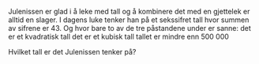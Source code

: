 Julenissen er glad i å leke med tall og å kombinere det med en gjettelek er alltid en slager. I dagens luke tenker han på et sekssifret tall hvor summen av sifrene er 43. Og hvor bare to av de tre påstandene under er sanne:
det er et kvadratisk tall
det er et kubisk tall
tallet er mindre enn 500 000

Hvilket tall er det Julenissen tenker på?
